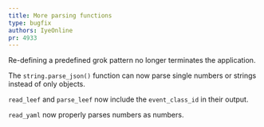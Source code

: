 ```yaml
---
title: More parsing functions
type: bugfix
authors: IyeOnline
pr: 4933
---
```


Re-defining a predefined grok pattern no longer terminates the application.

The `string.parse_json()` function can now parse single numbers or strings instead
of only objects.

`read_leef` and `parse_leef` now include the `event_class_id` in their output.

`read_yaml` now properly parses numbers as numbers.
